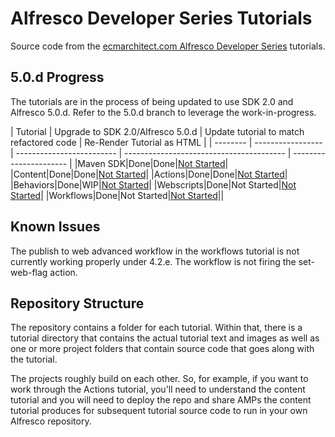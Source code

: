 Alfresco Developer Series Tutorials
===================================

Source code from the [ecmarchitect.com Alfresco Developer Series](http://ecmarchitect.com/alfresco-developer-series) tutorials.

5.0.d Progress
--------------

The tutorials are in the process of being updated to use SDK 2.0 and Alfresco 5.0.d. Refer to the 5.0.d branch to leverage the work-in-progress.

| Tutorial | Upgrade to SDK 2.0/Alfresco 5.0.d | Update tutorial to match refactored code | Re-Render Tutorial as HTML |
| -------- | ----------------- | ------------------------- | ---------------------------------------- | ---------------------- |
|Maven SDK|Done|Done|[Not Started](http://ecmarchitect.com/alfresco-developer-series-tutorials/maven-sdk/tutorial/tutorial.html)|
|Content|Done|Done|[Not Started](http://ecmarchitect.com/alfresco-developer-series-tutorials/content/tutorial/tutorial.html)|
|Actions|Done|Done|[Not Started](http://ecmarchitect.com/alfresco-developer-series-tutorials/actions/tutorial/tutorial.html)|
|Behaviors|Done|WIP|[Not Started](http://ecmarchitect.com/alfresco-developer-series-tutorials/behaviors/tutorial/tutorial.html)|
|Webscripts|Done|Not Started|[Not Started](http://ecmarchitect.com/alfresco-developer-series-tutorials/webscripts/tutorial/tutorial.html)|
|Workflows|Done|Not Started|[Not Started](http://ecmarchitect.com/alfresco-developer-series-tutorials/workflow/tutorial/tutorial.html)||

Known Issues
------------

The publish to web advanced workflow in the workflows tutorial is not currently working properly under 4.2.e. The workflow is not firing the set-web-flag action.

Repository Structure
--------------------

The repository contains a folder for each tutorial. Within that, there is a tutorial directory that contains the actual tutorial text and images as well as one or more project folders that contain source code that goes along with the tutorial.

The projects roughly build on each other. So, for example, if you want to work through the Actions tutorial, you'll need to understand the content tutorial and you will need to deploy the repo and share AMPs the content tutorial produces for subsequent tutorial source code to run in your own Alfresco repository.
